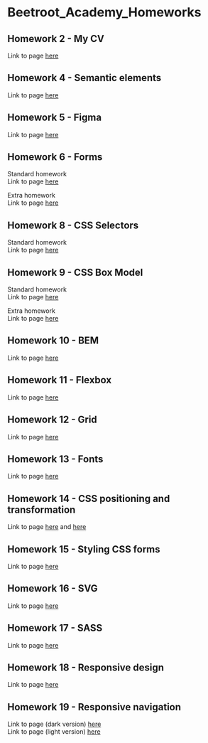 # Beetroot_Academy_Homeworks   
   
## Homework 2 - My CV   
Link to page [here](https://ruslana-p.github.io/Beetroot_Academy_Homeworks/Homework-02_My-CV/index.html)

## Homework 4 - Semantic elements  
Link to page [here](https://ruslana-p.github.io/Beetroot_Academy_Homeworks/Homework-04_Semantic-elements/index.html)  

## Homework 5 - Figma
Link to page [here](https://ruslana-p.github.io/Beetroot_Academy_Homeworks/Homework-05_Figma/index.html)  

## Homework 6 - Forms

Standard homework  
Link to page [here](https://ruslana-p.github.io/Beetroot_Academy_Homeworks/Homework-06_Forms/index.html)

Extra homework  
Link to page [here](https://ruslana-p.github.io/Beetroot_Academy_Homeworks/Homework-06_Forms/index2.html)

## Homework 8 - CSS Selectors    

Standard homework     
Link to page [here](https://ruslana-p.github.io/Beetroot_Academy_Homeworks/Homework-08_CSS-selectors/index.html)

## Homework 9 - CSS Box Model

Standard homework     
Link to page [here](https://ruslana-p.github.io/Beetroot_Academy_Homeworks/Homework-09_CSS-Box-Model/index.html)

Extra homework  
Link to page  [here](https://ruslana-p.github.io/Beetroot_Academy_Homeworks/Homework-09_CSS-Box-Model/index2.html)

## Homework 10 - BEM

Link to page [here](https://ruslana-p.github.io/Beetroot_Academy_Homeworks/Homework-10_BEM/index.html)

## Homework 11 - Flexbox

Link to page [here](https://ruslana-p.github.io/Beetroot_Academy_Homeworks/Homework-11_Flexbox/index.html)

## Homework 12 - Grid

Link to page [here](https://ruslana-p.github.io/Beetroot_Academy_Homeworks/Homework-12_Grid/index.html)

## Homework 13 - Fonts

Link to page [here](https://ruslana-p.github.io/Beetroot_Academy_Homeworks/Homework-13_Fonts/index.html)

## Homework 14 - CSS positioning and transformation

Link to page [here](https://ruslana-p.github.io/Beetroot_Academy_Homeworks/Homework-14_CSS-positioning-and-transformation/index.html) and
[here](https://ruslana-p.github.io/Beetroot_Academy_Homeworks/Homework-14_CSS-positioning-and-transformation/page2.html)

## Homework 15 - Styling CSS forms    

Link to page [here](https://ruslana-p.github.io/Beetroot_Academy_Homeworks/Homework-15_Styling-CSS-forms/index.html)

## Homework 16 - SVG

Link to page [here](https://ruslana-p.github.io/Beetroot_Academy_Homeworks/Homework-16_SVG/index.html)

## Homework 17 - SASS

Link to page [here](https://ruslana-p.github.io/Beetroot_Academy_Homeworks/Homework-17_SASS/index.html)

## Homework 18 - Responsive design

Link to page [here](https://ruslana-p.github.io/Beetroot_Academy_Homeworks/Homework-18_Responsive-design/index.html)

## Homework 19 - Responsive navigation   

Link to page (dark version)  [here](https://ruslana-p.github.io/Beetroot_Academy_Homeworks/Homework-19_Responsive-Navigation/dark-mockup/index.html)     
Link to page (light version) [here](https://ruslana-p.github.io/Beetroot_Academy_Homeworks/Homework-19_Responsive-Navigation/light-mockup/index.html)